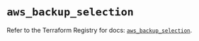 # `aws_backup_selection`

Refer to the Terraform Registry for docs: [`aws_backup_selection`](https://registry.terraform.io/providers/hashicorp/aws/5.48.0/docs/resources/backup_selection).
